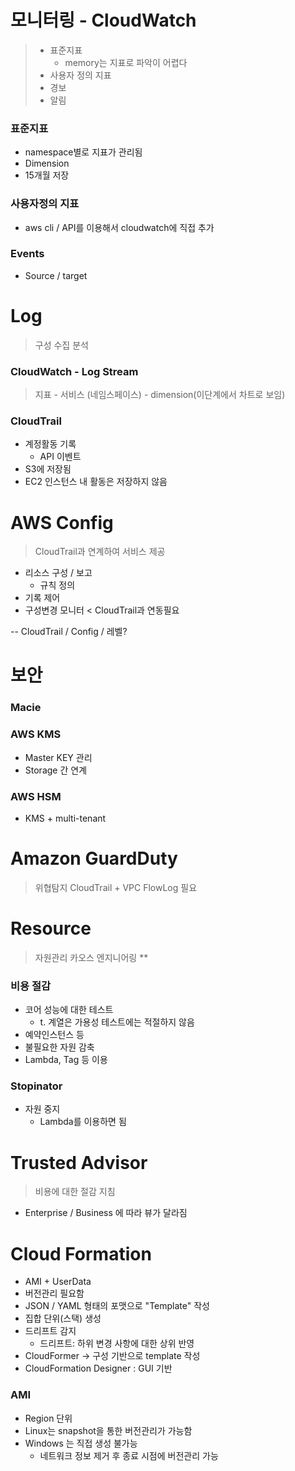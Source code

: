 # 모니터링 - CloudWatch
> * 표준지표
>   * memory는 지표로 파악이 어렵다
> * 사용자 정의 지표
> * 경보
> * 알림

### 표준지표
* namespace별로 지표가 관리됨
* Dimension
* 15개월 저장

### 사용자정의 지표
* aws cli / API를 이용해서 cloudwatch에 직접 추가

### Events
* Source / target

# Log
> 구성
> 수집
> 분석

### CloudWatch - Log Stream

> 지표 - 서비스 (네임스페이스) - dimension(이단계에서 차트로 보임)

### CloudTrail
* 계정활동 기록
  * API 이벤트
* S3에 저장됨
* EC2 인스턴스 내 활동은 저장하지 않음

# AWS Config
> CloudTrail과 연계하여 서비스 제공
* 리소스 구성 / 보고
  * 규칙 정의
* 기록 제어
* 구성변경 모니터 < CloudTrail과 연동필요

-- CloudTrail / Config / 레벨?

# 보안
### Macie
### AWS KMS
* Master KEY 관리
* Storage 간 연계
### AWS HSM
* KMS + multi-tenant

# Amazon GuardDuty
> 위협탐지
> CloudTrail + VPC FlowLog 필요

# Resource
> 자원관리
> 카오스 엔지니어링
** 

### 비용 절감
* 코어 성능에 대한 테스트
  * t. 계열은 가용성 테스트에는 적절하지 않음
* 예약인스턴스 등
* 불필요한 자원 감축
* Lambda, Tag 등 이용

### Stopinator
* 자원 중지
  * Lambda를 이용하면 됨


# Trusted Advisor
> 비용에 대한 절감 지침 
* Enterprise / Business 에 따라 뷰가 달라짐


# Cloud Formation
* AMI + UserData
* 버전관리 필요함
* JSON / YAML 형태의 포맷으로 "Template" 작성
* 집합 단위(스택) 생성
* 드리프트 감지
  * 드리프트: 하위 변경 사항에 대한 상위 반영
* CloudFormer -> 구성 기반으로 template 작성
* CloudFormation Designer : GUI 기반


### AMI
* Region 단위
* Linux는 snapshot을 통한 버전관리가 가능함
* Windows 는 직접 생성 불가능
  * 네트워크 정보 제거 후 종료 시점에 버전관리 가능